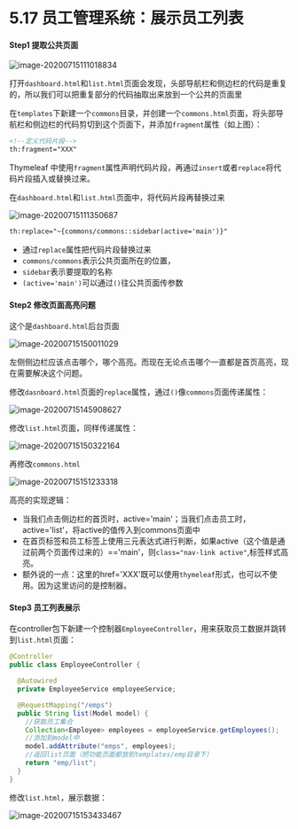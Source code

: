 # 5.17 员工管理系统：展示员工列表

#### Step1 提取公共页面

![image-20200715111018834](https://images.shiguangping.com/imgs/20200715111019.png)

打开`dashboard.html`和`list.html`页面会发现，头部导航栏和侧边栏的代码是重复的，所以我们可以把重复部分的代码抽取出来放到一个公共的页面里

在`templates`下新建一个`commons`目录，并创建一个`commons.html`页面，将头部导航栏和侧边栏的代码剪切到这个页面下，并添加`fragment`属性（如上图）：

```html
<!--定义代码片段-->
th:fragment="XXX"
```

Thymeleaf 中使用`fragment`属性声明代码片段，再通过`insert`或者`replace`将代码片段插入或替换过来。



在`dashboard.html`和`list.html`页面中，将代码片段再替换过来

![image-20200715111350687](https://images.shiguangping.com/imgs/20200715111350.png)

```html
th:replace="~{commons/commons::sidebar(active='main')}"
```

- 通过`replace`属性把代码片段替换过来
- `commons/commons`表示公共页面所在的位置，
- `sidebar`表示要提取的名称
- `(active='main')`可以通过`()`往公共页面传参数



#### Step2 修改页面高亮问题

这个是`dashboard.html`后台页面

![image-20200715150011029](https://images.shiguangping.com/imgs/20200715150011.png)

左侧侧边栏应该点击哪个，哪个高亮。而现在无论点击哪个一直都是首页高亮，现在需要解决这个问题。

修改`dasnboard.html`页面的`replace`属性，通过`()`像`commons`页面传递属性：

![image-20200715145908627](https://images.shiguangping.com/imgs/20200715145908.png)

修改`list.html`页面，同样传递属性：

![image-20200715150322164](https://images.shiguangping.com/imgs/20200715150322.png)

再修改`commons.html`

![image-20200715151233318](https://images.shiguangping.com/imgs/20200715151233.png)

高亮的实现逻辑：

- 当我们点击侧边栏的首页时，active='main'；当我们点击员工时，active='list'，将active的值传入到commons页面中
- 在首页标签和员工标签上使用三元表达式进行判断，如果active（这个值是通过前两个页面传过来的）=='main'，则`class="nav-link active"`,标签样式高亮。
- 额外说的一点：这里的href='XXX'既可以使用`thymeleaf`形式，也可以不使用。因为这里访问的是控制器。



#### Step3 员工列表展示

在controller包下新建一个控制器`EmployeeController`，用来获取员工数据并跳转到`list.html`页面：

```java
@Controller
public class EmployeeController {

  @Autowired
  private EmployeeService employeeService;

  @RequestMapping("/emps")
  public String list(Model model) {
    //获取员工集合
    Collection<Employee> employees = employeeService.getEmployees();
    //添加到model中
    model.addAttribute("emps", employees);
    //返回list页面（把功能页面都放到templates/emp目录下）
    return "emp/list";
  }
}
```



修改`list.html`，展示数据：

![image-20200715153433467](https://images.shiguangping.com/imgs/20200715153433.png)



